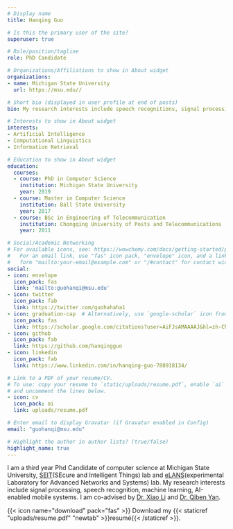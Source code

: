 ```yaml
---
# Display name
title: Hanqing Guo

# Is this the primary user of the site?
superuser: true

# Role/position/tagline
role: PhD Candidate

# Organizations/Affiliations to show in About widget
organizations:
- name: Michigan State University
  url: https://msu.edu//

# Short bio (displayed in user profile at end of posts)
bio: My research interests include speech recognitions, signal processing, machine learning, IoT applications.

# Interests to show in About widget
interests:
- Artificial Intelligence
- Computational Linguistics
- Information Retrieval

# Education to show in About widget
education:
  courses:
  - course: PhD in Computer Science
    institution: Michigan State University
    year: 2019
  - course: Master in Computer Science
    institution: Ball State University
    year: 2017
  - course: BSc in Engineering of Telecommunication
    institution: Chongqing University of Posts and Telecommunications
    year: 2011

# Social/Academic Networking
# For available icons, see: https://wowchemy.com/docs/getting-started/page-builder/#icons
#   For an email link, use "fas" icon pack, "envelope" icon, and a link in the
#   form "mailto:your-email@example.com" or "/#contact" for contact widget.
social:
- icon: envelope
  icon_pack: fas
  link: 'mailto:guohanqi@msu.edu'
- icon: twitter
  icon_pack: fab
  link: https://twitter.com/guohahaha1
- icon: graduation-cap  # Alternatively, use `google-scholar` icon from `ai` icon pack
  icon_pack: fas
  link: https://scholar.google.com/citations?user=AiFJsAMAAAAJ&hl=zh-CN&oi=ao
- icon: github
  icon_pack: fab
  link: https://github.com/hanqingguo
- icon: linkedin
  icon_pack: fab
  link: https://www.linkedin.com/in/hanqing-guo-788918134/

# Link to a PDF of your resume/CV.
# To use: copy your resume to `static/uploads/resume.pdf`, enable `ai` icons in `params.toml`,
# and uncomment the lines below.
- icon: cv
  icon_pack: ai
  link: uploads/resume.pdf

# Enter email to display Gravatar (if Gravatar enabled in Config)
email: "guohanqi@msu.edu"

# Highlight the author in author lists? (true/false)
highlight_name: true
---
```


I am a third year Phd Candidate of computer science at Michigan State University, [SEIT](https://seit.egr.msu.edu/)(SEcure and Intelligent Things) lab and [eLANS](http://elansweb.cse.msu.edu/)(experimental Laboratory for Advanced Networks and Systems) lab. My research interests include signal processing, speech recognition, machine learning, AI-enabled mobile systems. I am co-advised by [Dr. Xiao Li](http://www.cse.msu.edu/~lxiao/) and [Dr. Qiben Yan](https://cse.msu.edu/~qyan/).


{{< icon name="download" pack="fas" >}} Download my {{< staticref "uploads/resume.pdf" "newtab" >}}resumé{{< /staticref >}}.
